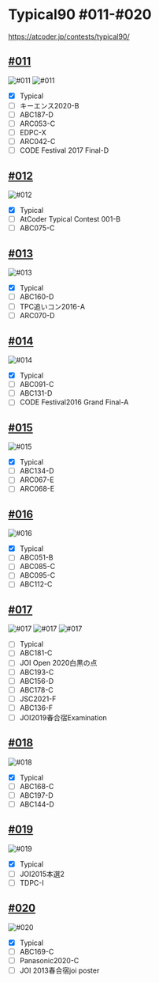 # Typical90  #011-#020
https://atcoder.jp/contests/typical90/


## [#011](https://atcoder.jp/contests/typical90/tasks/typical90_k)
![#011](https://github.com/E869120/kyopro_educational_90/blob/main/editorial/011-01.jpg)
![#011](https://github.com/E869120/kyopro_educational_90/blob/main/editorial/011-02.jpg)
- [x] Typical
- [ ] キーエンス2020-B
- [ ] ABC187-D
- [ ] ARC053-C
- [ ] EDPC-X
- [ ] ARC042-C
- [ ] CODE Festival 2017 Final-D

## [#012](https://atcoder.jp/contests/typical90/tasks/typical90_p)
![#012](https://github.com/E869120/kyopro_educational_90/blob/main/editorial/012.jpg)
- [x] Typical
- [ ] AtCoder Typical Contest 001-B
- [ ] ABC075-C

## [#013](https://atcoder.jp/contests/typical90/tasks/typical90_u)
![#013](https://github.com/E869120/kyopro_educational_90/blob/main/editorial/013.jpg)
- [x] Typical
- [ ] ABC160-D
- [ ] TPC追いコン2016-A
- [ ] ARC070-D

## [#014](https://atcoder.jp/contests/typical90/tasks/typical90_z)
![#014](https://github.com/E869120/kyopro_educational_90/blob/main/editorial/014.jpg)
- [x] Typical
- [ ] ABC091-C
- [ ] ABC131-D
- [ ] CODE Festival2016 Grand Final-A

## [#015](https://atcoder.jp/contests/typical90/tasks/typical90_ae)
![#015](https://github.com/E869120/kyopro_educational_90/blob/main/editorial/015.jpg)
- [x] Typical
- [ ] ABC134-D
- [ ] ARC067-E
- [ ] ARC068-E

## [#016](https://atcoder.jp/contests/typical90/tasks/typical90_aj)
![#016](https://github.com/E869120/kyopro_educational_90/blob/main/editorial/016.jpg)
- [x] Typical
- [ ] ABC051-B
- [ ] ABC085-C
- [ ] ABC095-C
- [ ] ABC112-C

## [#017](https://atcoder.jp/contests/typical90/tasks/typical90_0)
![#017](https://github.com/E869120/kyopro_educational_90/blob/main/editorial/017-01.jpg)
![#017](https://github.com/E869120/kyopro_educational_90/blob/main/editorial/017-02.jpg)
![#017](https://github.com/E869120/kyopro_educational_90/blob/main/editorial/017-03.jpg)
- [ ] Typical
- [ ] ABC181-C
- [ ] JOI Open 2020白黒の点
- [ ] ABC193-C
- [ ] ABC156-D
- [ ] ABC178-C
- [ ] JSC2021-F
- [ ] ABC136-F
- [ ] JOI2019春合宿Examination

## [#018](https://atcoder.jp/contests/typical90/tasks/typical90_0)
![#018](https://github.com/E869120/kyopro_educational_90/blob/main/editorial/018.jpg)
- [x] Typical
- [ ] ABC168-C
- [ ] ABC197-D
- [ ] ABC144-D

## [#019](https://atcoder.jp/contests/typical90/tasks/typical90_0)
![#019](https://github.com/E869120/kyopro_educational_90/blob/main/editorial/019.jpg)
- [x] Typical
- [ ] JOI2015本選2
- [ ] TDPC-I

## [#020](https://atcoder.jp/contests/typical90/tasks/typical90_0)
![#020](https://github.com/E869120/kyopro_educational_90/blob/main/editorial/020.jpg)
- [x] Typical
- [ ] ABC169-C
- [ ] Panasonic2020-C
- [ ] JOI 2013春合宿joi poster
